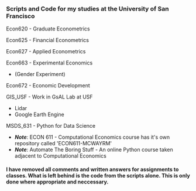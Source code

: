 ### Scripts and Code for my studies at the University of San Francisco

Econ620 - Graduate Econometrics

Econ625 - Financial Econometrics

Econ627 - Applied Econometrics

Econ663 - Experimental Economics
- (Gender Experiment)           

Econ672 - Economic Development

GIS_USF - Work in GsAL Lab at USF
- Lidar
- Google Earth Engine

MSDS_631 - Python for Data Science

- _**Note**_: ECON 611 - Computational Economics course has it's own repository called 'ECON611-MCWAYRM'
- _**Note**_: Automate The Boring Stuff - An online Python course taken adjacent to Computational Economics

#### I have removed all comments and written answers for assignments to classes. What is left behind is the code from the scripts alone. This is only done where appropriate and neccessary.
